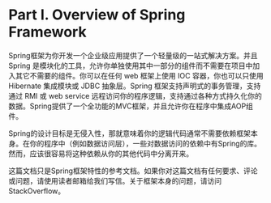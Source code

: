 # Part I. Overview of Spring Framework

Spring框架为你开发一个企业级应用提供了一个轻量级的一站式解决方案。并且 Spring 是模块化的工具，允许你单独使用其中一部分的组件而不需要在项目中加入其它不需要的组件。你可以在任何 web 框架上使用 IOC 容器，你也可以只使用 Hibernate 集成模块或 JDBC 抽象层。Spring 框架支持声明式的事务管理，支持通过 RMI 或 web service 远程访问你的程序逻辑，支持通过各种方式持久化你的数据。Spring提供了一个全功能的MVC框架，并且允许你在程序中集成AOP组件。

Spring的设计目标是无侵入性，那就意味着你的逻辑代码通常不需要依赖框架本身。在你的程序中（例如数据访问层），一些对数据访问的依赖中有Spring的库。然而，应该很容易将这种依赖从你的其他代码中分离开来。

这篇文档只是Spring框架特性的参考文档。如果你对这篇文档有任何要求、评论或问题，请使用读者邮箱给我们写信。关于框架本身的问题，请访问StackOverflow。

